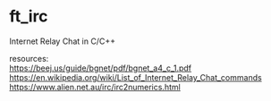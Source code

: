 <h1>
ft_irc  
</h1> 	

Internet Relay Chat in C/C++

resources: \
  https://beej.us/guide/bgnet/pdf/bgnet_a4_c_1.pdf \
  https://en.wikipedia.org/wiki/List_of_Internet_Relay_Chat_commands \
  https://www.alien.net.au/irc/irc2numerics.html
